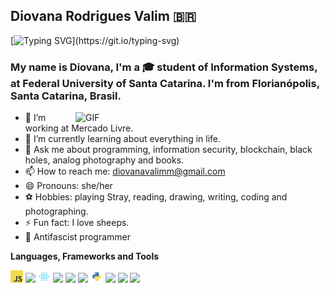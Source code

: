 
## Diovana Rodrigues Valim :brazil:
[![Typing SVG](https://readme-typing-svg.herokuapp.com?font=Fira+Code&weight=500&size=24&pause=1000&color=EE98F7&width=435&lines=Hi%2C+there!)](https://git.io/typing-svg)

### My name is Diovana, I'm a 🎓 student of Information Systems, at Federal University of Santa Catarina. I'm from Florianópolis, Santa Catarina, Brasil. 

  <img align="right" alt="GIF" src="https://octodex.github.com/images/nyantocat.gif" width="400px" />
  
- 🔭 I’m working at Mercado Livre.
- 🌱 I’m currently learning about everything in life.
- 💬 Ask me about programming, information security, blockchain, black holes, analog photography and books.
- 📫 How to reach me: diovanavalimm@gmail.com
- 😄 Pronouns: she/her
- ⚽ Hobbies: playing Stray, reading, drawing, writing, coding and photographing.
- ⚡ Fun fact: I love sheeps.
- 󠁧󠁢󠁥󠁮󠁧󠁿🚩 Antifascist programmer

**Languages, Frameworks and Tools**

<code><img height="20" src="https://raw.githubusercontent.com/github/explore/80688e429a7d4ef2fca1e82350fe8e3517d3494d/topics/javascript/javascript.png"></code>
<code><img height="20" src="https://cdn.jsdelivr.net/gh/devicons/devicon/icons/typescript/typescript-original.svg"></code>
<code><img height="20" src="https://raw.githubusercontent.com/github/explore/80688e429a7d4ef2fca1e82350fe8e3517d3494d/topics/react/react.png"></code>
<code><img height="20" src="https://cdn.jsdelivr.net/gh/devicons/devicon/icons/nodejs/nodejs-original.svg"></code>
<code><img height="20" src="https://cdn.jsdelivr.net/gh/devicons/devicon/icons/postgresql/postgresql-original.svg" /></code>
<code><img height="20" src="https://cdn4.iconfinder.com/data/icons/logos-and-brands/512/285_R_Project_logo-512.png"></code>
<code><img height="20" src="https://raw.githubusercontent.com/github/explore/80688e429a7d4ef2fca1e82350fe8e3517d3494d/topics/python/python.png"></code>
<code><img height="20" src="https://www.ifpe.edu.br/campus/palmares/noticias/curso-de-extensao-em-java/javalogo.png"></code>
<code><img height="20" src="https://cdn.icon-icons.com/icons2/2699/PNG/512/golang_logo_icon_171073.png"></code>
<code><img height="20" src="https://cdn-icons-png.flaticon.com/512/5968/5968313.png"></code>
